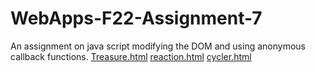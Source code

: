 # WebApps-F22-Assignment-7
An assignment on java script modifying the DOM and using anonymous callback functions.
[Treasure.html]( https://44-563-web-apps-f22.github.io/44563-webapps-assignment-7-hruthik7/Treasure.html)
[reaction.html]( https://44-563-web-apps-f22.github.io/44563-webapps-assignment-7-hruthik7/reaction.html)
[cycler.html]( https://44-563-web-apps-f22.github.io/44563-webapps-assignment-7-hruthik7/cycler.html)